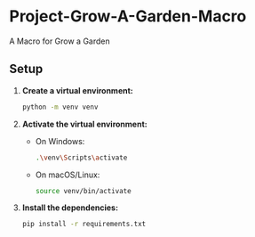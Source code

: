 # Project-Grow-A-Garden-Macro

A Macro for Grow a Garden

## Setup

1. **Create a virtual environment:**
   ```bash
   python -m venv venv
   ```

2. **Activate the virtual environment:**
   - On Windows:
     ```bash
     .\venv\Scripts\activate
     ```
   - On macOS/Linux:
     ```bash
     source venv/bin/activate
     ```

3. **Install the dependencies:**
   ```bash
   pip install -r requirements.txt
   ```